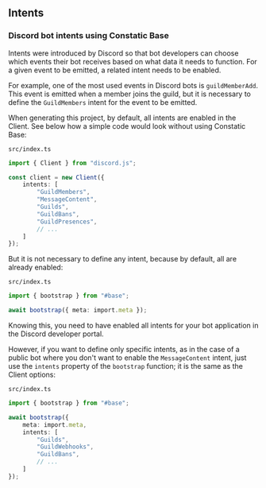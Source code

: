 ## Intents

### Discord bot intents using Constatic Base

Intents were introduced by Discord so that bot developers can choose which events their bot receives based on what data it needs to function. For a given event to be emitted, a related intent needs to be enabled.

For example, one of the most used events in Discord bots is `guildMemberAdd`. This event is emitted when a member joins the guild, but it is necessary to define the `GuildMembers` intent for the event to be emitted.

When generating this project, by default, all intents are enabled in the Client. See below how a simple code would look without using Constatic Base:

`src/index.ts`
```typescript
import { Client } from "discord.js";

const client = new Client({ 
    intents: [
        "GuildMembers",
        "MessageContent",
        "Guilds",
        "GuildBans",
        "GuildPresences",
        // ...
    ]
});
```
But it is not necessary to define any intent, because by default, all are already enabled:

`src/index.ts`
```typescript
import { bootstrap } from "#base";

await bootstrap({ meta: import.meta });
```
Knowing this, you need to have enabled all intents for your bot application in the Discord developer portal.

However, if you want to define only specific intents, as in the case of a public bot where you don't want to enable the `MessageContent` intent, just use the `intents` property of the `bootstrap` function; it is the same as the Client options:

`src/index.ts`
```typescript
import { bootstrap } from "#base";

await bootstrap({ 
    meta: import.meta,
    intents: [
        "Guilds",
        "GuildWebhooks",
        "GuildBans",
        // ...
    ]    
});
```


